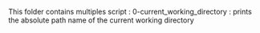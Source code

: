 This folder contains multiples script :
0-current_working_directory : prints the absolute path name of the current working directory
